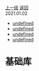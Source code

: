 <div class="extend-header">
    <div class="info">
        <div class="record">
            <a class="back" href="./">上一级</a>
            <a class="back" href="./">返回</a>
        </div>        
        <div class="mini">
            <span>2021.01.02</span>
        </div>
    </div>
    <div class="content"><div class="custom-block links">
<ul class="desc">
<li><a href="undefined">undefined</a></li>
<li><a href="undefined">undefined</a></li>
<li><a href="undefined">undefined</a></li>
<li><a href="undefined">undefined</a></li>
</ul>
</div></div>
</div>
<div class="content-header">
<h1>基础库</h1>
</div>
